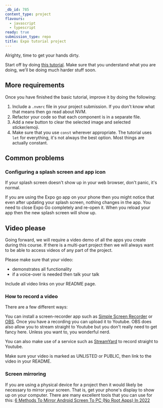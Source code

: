 ```yaml
---
_db_id: 785
content_type: project
flavours:
  - javascript
  - typescript
ready: true
submission_type: repo
title: Expo tutorial project
---
```


Alrighty, time to get your hands dirty.

Start off by doing [this tutorial](https://docs.expo.dev/tutorial/planning/). Make sure that you understand what you are doing, we'll be doing much harder stuff soon.

## More requirements

Once you have finished the basic tutorial, improve it by doing the following:

1. Include a `.nvmrc` file in your project submission. If you don't know what that means then go read about NVM.
2. Refactor your code so that each component is in a separate file.
3. Add a new button to clear the selected image and selected sticker/emoji.
4. Make sure that you use `const` wherever appropriate. The tutorial uses `let` for everything, it's not always the best option. Most things are actually constant.

## Common problems

### Configuring a splash screen and app icon

If your splash screen doesn't show up in your web browser, don't panic, it's normal.

If you are using the Expo go app on your phone then you might notice that even after updating your splash screen, nothing changes in the app. You need to close Expo Go completely and re-open it. When you reload your app then the new splash screen will show up.

## Video please

Going forward, we will require a video demo of all the apps you create during this course. If there is a multi-part project then we will always want to be able to access videos of any part of the project.

Please make sure that your video:

- demonstrates all functionality
- if a voice-over is needed then talk your talk

Include all video links on your README page.

### How to record a video

There are a few different ways:

You can install a screen-recorder app such as [Simple Screen Recorder](https://github.com/MaartenBaert/ssr) or [OBS](https://obsproject.com/). Once you have a recording you can upload it to Youtube. OBS does also allow you to stream straight to Youtube but you don't really need to get fancy here. Unless you want to, you wonderful nerd.

You can also make use of a service such as [StreamYard](https://streamyard.com/) to record straight to Youtube.

Make sure your video is marked as UNLISTED or PUBLIC, then link to the video in your README.

### Screen mirroring

If you are using a physical device for a project then it would likely be necessary to mirror your screen. That is, get your phone's display to show up on your computer. There are many excellent tools that you can use for this: [6 Methods To Mirror Android Screen To PC (No Root Apps) In 2022](https://fossbytes.com/android-screen-mirroring-apps-pc/)
